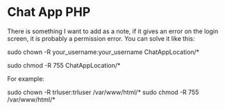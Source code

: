 # Chat App PHP

There is something I want to add as a note, if it gives an error on the login screen, it is probably a permission error. You can solve it like this:

sudo chown -R your_username:your_username ChatAppLocation/*

sudo chmod -R 755 ChatAppLocation/*

For example:

sudo chown -R trluser:trluser /var/www/html/*
sudo chmod -R 755 /var/www/html/*
